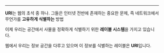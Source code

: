  
 ---
  **URI**는 웹의 초석 중 하나. 그들은 인터넷 전반에 존재하는 중요한 문제, 즉 네트워크에서 무언가를 **고유하게 식별하는** 방법
 
 이제 우리는 공간에서 사물을 정확하게 식별하기 위한 **레이블 시스템**을 가지고 있습니다. 
 
 웹에서 우리는 정보 공간을 다루고 있으며 이 정보를 식별하는 레이블은 **URI**입니다.